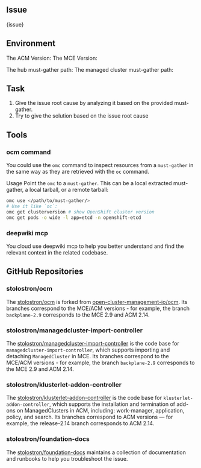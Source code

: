 ## Issue

{issue}

## Environment

The ACM Version:
The MCE Version:

The hub must-gather path: 
The managed cluster must-gather path: 

## Task

1. Give the issue root cause by analyzing it based on the provided must-gather.
2. Try to give the solution based on the issue root cause

## Tools

### ocm command

You could use the `omc` command to inspect resources from a `must-gather` in the same way as they are retrieved with the `oc` command.

Usage
Point the `omc` to a `must-gather`. This can be a local extracted must-gather, a local tarball, or a remote tarball:

```sh
omc use </path/to/must-gather/>
# Use it like `oc`:
omc get clusterversion # show OpenShift cluster version
omc get pods -o wide -l app=etcd -n openshift-etcd
```

### deepwiki mcp

You cloud use deepwiki mcp to help you better understand and find the relevant context in the related codebase.

## GitHub Repositories

### stolostron/ocm

The [stolostron/ocm](https://github.com/stolostron/ocm) is forked from [open-cluster-management-io/ocm](https://github.com/open-cluster-management-io/ocm). Its branches correspond to the MCE/ACM versions - for example, the branch `backplane-2.9` corresponds to the MCE 2.9 and ACM 2.14.

### stolostron/managedcluster-import-controller

The [stolostron/managedcluster-import-controller](https://github.com/stolostron/managedcluster-import-controller) is the code base for `managedcluster-import-controller`, which supports importing and detaching `ManagedCluster` in MCE. Its branches correspond to the MCE/ACM versions - for example, the branch `backplane-2.9` corresponds to the MCE 2.9 and ACM 2.14.

### stolostron/klusterlet-addon-controller

The [stolostron/klusterlet-addon-controller](https://github.com/stolostron/klusterlet-addon-controller) is the code base for `klusterlet-addon-controller`, which supports the installation and termination of add-ons on ManagedClusters in ACM, including: work-manager, application, policy, and search. Its branches correspond to ACM versions — for example, the release-2.14 branch corresponds to ACM 2.14.

### stolostron/foundation-docs

The [stolostron/foundation-docs](https://github.com/stolostron/foundation-docs) maintains a collection of documentation and runbooks to help you troubleshoot the issue.